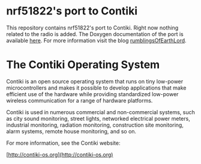 nrf51822's port to Contiki
==========================
This repository contains nrf51822's port to Contiki. Right now nothing related to the radio is added. The Doxygen documentation of the port is available [here](http://rumblingsofearthlord.com/nrf51Contiki/). For more information visit the blog [rumblingsOfEarthLord](http://rumblingsofearthlord.com/blog/).

The Contiki Operating System
============================

Contiki is an open source operating system that runs on tiny low-power
microcontrollers and makes it possible to develop applications that
make efficient use of the hardware while providing standardized
low-power wireless communication for a range of hardware platforms.

Contiki is used in numerous commercial and non-commercial systems,
such as city sound monitoring, street lights, networked electrical
power meters, industrial monitoring, radiation monitoring,
construction site monitoring, alarm systems, remote house monitoring,
and so on.

For more information, see the Contiki website:

[http://contiki-os.org](http://contiki-os.org)
